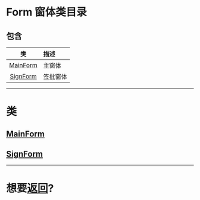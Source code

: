 # Form 窗体类目录

## 包含
|类|描述|
|:---:|:---|
|[MainForm](#mainform)|主窗体|
|[SignForm](#signform)|签批窗体|


---
# 类
## [MainForm](./MainForm.h)

## [SignForm](./SignForm.h)

---
# 想要[返回](../README.md)?